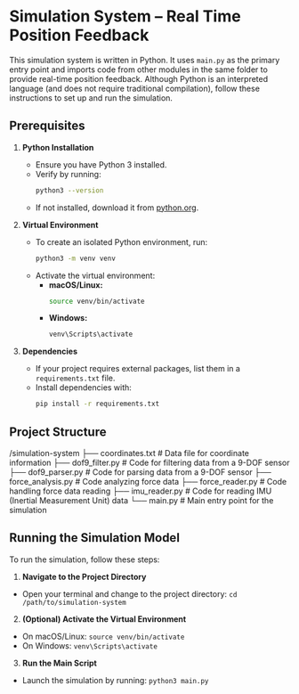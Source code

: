 # Simulation System – Real Time Position Feedback

This simulation system is written in Python. It uses `main.py` as the primary entry point and imports code from other modules in the same folder to provide real-time position feedback. Although Python is an interpreted language (and does not require traditional compilation), follow these instructions to set up and run the simulation.

## Prerequisites

1. **Python Installation**
   - Ensure you have Python 3 installed.
   - Verify by running:
     ```bash
     python3 --version
     ```
   - If not installed, download it from [python.org](https://www.python.org/downloads/).

2. **Virtual Environment**
   - To create an isolated Python environment, run:
     ```bash
     python3 -m venv venv
     ```
   - Activate the virtual environment:
     - **macOS/Linux:**
       ```bash
       source venv/bin/activate
       ```
     - **Windows:**
       ```bash
       venv\Scripts\activate
       ```

3. **Dependencies**
   - If your project requires external packages, list them in a `requirements.txt` file.
   - Install dependencies with:
     ```bash
     pip install -r requirements.txt
     ```

## Project Structure

/simulation-system
   ├── coordinates.txt    # Data file for coordinate information
   ├── dof9_filter.py     # Code for filtering data from a 9-DOF sensor
   ├── dof9_parser.py     # Code for parsing data from a 9-DOF sensor
   ├── force_analysis.py  # Code analyzing force data
   ├── force_reader.py    # Code handling force data reading
   ├── imu_reader.py      # Code for reading IMU (Inertial Measurement Unit) data
   └── main.py            # Main entry point for the simulation

## Running the Simulation Model

To run the simulation, follow these steps:

1. **Navigate to the Project Directory**
- Open your terminal and change to the project directory:
    ```cd /path/to/simulation-system```

2. **(Optional) Activate the Virtual Environment**
- On macOS/Linux:
    ```source venv/bin/activate```
- On Windows:
    ```venv\Scripts\activate```

3. **Run the Main Script**
- Launch the simulation by running:
    ```python3 main.py```